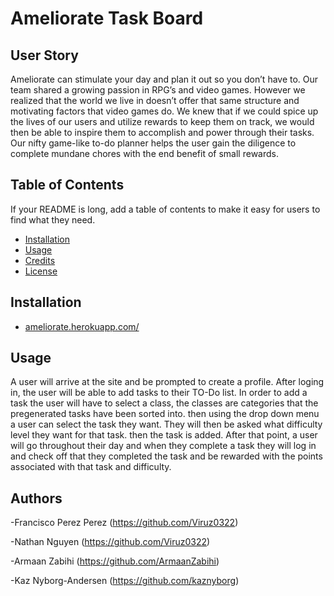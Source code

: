 
# Ameliorate Task Board



## User Story
Ameliorate can stimulate your day and plan it out so you don’t have to.  Our team shared a growing passion in RPG’s and video games. However we realized that the world we live in doesn’t offer that same structure and motivating factors that video games do. We knew that if we could spice up the lives of our users and utilize rewards to keep them on track, we would then be able to inspire them to accomplish and power through their tasks.  Our nifty game-like to-do planner helps the user gain the diligence to complete mundane chores with the end benefit of small rewards.
## Table of Contents

If your README is long, add a table of contents to make it easy for users to find what they need.

- [Installation](#installation)
- [Usage](#usage)
- [Credits](#credits)
- [License](#license)

## Installation

- [ameliorate.herokuapp.com/](https://ameliorate.herokuapp.com/)

## Usage

A user will arrive at the site and be prompted to create a profile. After loging in, the user will be able to add tasks to their TO-Do list. In order to add a task the user will have to select a class, the classes are categories that the pregenerated tasks have been sorted into. then using the drop down menu a user can select the task they want. They will then be asked what difficulty level they want for that task. then the task is added. After that point, a user will go throughout their day and when they complete a task they will log in and check off that they completed the task and be rewarded with the points associated with that task and difficulty. 
## Authors

-Francisco Perez Perez (https://github.com/Viruz0322)

-Nathan Nguyen (https://github.com/Viruz0322)

-Armaan Zabihi (https://github.com/ArmaanZabihi)

-Kaz Nyborg-Andersen (https://github.com/kaznyborg)

